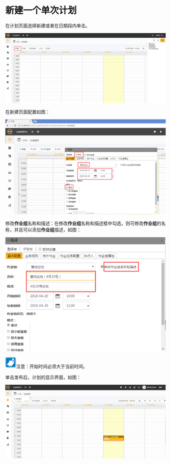 # 新建一个单次计划
在计划页面选择新建或者在日期段内单击。

![](./images/计划3.png)

在新建页面配置如图：

![](./images/计划4.png)

修改**作业组**名称和描述：在修改**作业组**名称和描述框中勾选，则可修改**作业组**的名称，并且可以添加**作业组**描述，如图：

![](./images/计划5.png)

![](./images/注意.png)注意：开始时间必须大于当前时间。

单击发布后，计划的显示界面，如图：

![](./images/计划6.png)